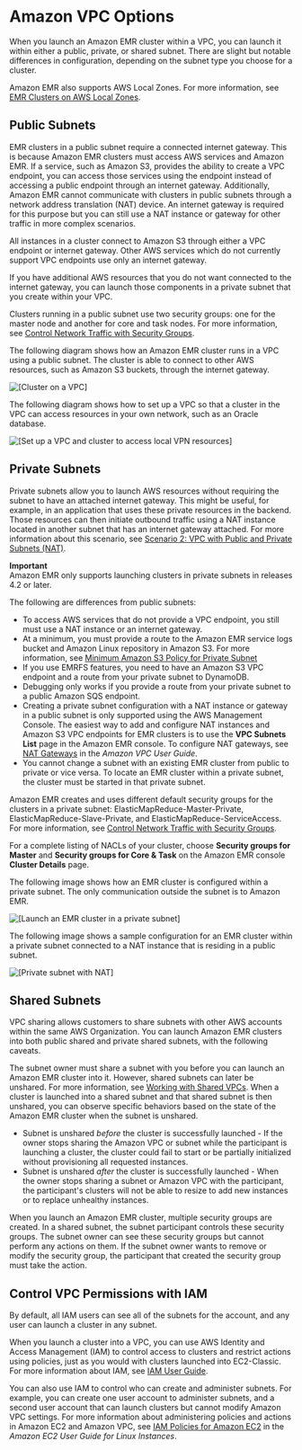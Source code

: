 # Amazon VPC Options<a name="emr-clusters-in-a-vpc"></a>



When you launch an Amazon EMR cluster within a VPC, you can launch it within either a public, private, or shared subnet\. There are slight but notable differences in configuration, depending on the subnet type you choose for a cluster\.

Amazon EMR also supports AWS Local Zones\. For more information, see [EMR Clusters on AWS Local Zones](emr-plan-localzones.md)\.

## Public Subnets<a name="emr-vpc-public-subnet"></a>

EMR clusters in a public subnet require a connected internet gateway\. This is because Amazon EMR clusters must access AWS services and Amazon EMR\. If a service, such as Amazon S3, provides the ability to create a VPC endpoint, you can access those services using the endpoint instead of accessing a public endpoint through an internet gateway\. Additionally, Amazon EMR cannot communicate with clusters in public subnets through a network address translation \(NAT\) device\. An internet gateway is required for this purpose but you can still use a NAT instance or gateway for other traffic in more complex scenarios\.

All instances in a cluster connect to Amazon S3 through either a VPC endpoint or internet gateway\. Other AWS services which do not currently support VPC endpoints use only an internet gateway\.

If you have additional AWS resources that you do not want connected to the internet gateway, you can launch those components in a private subnet that you create within your VPC\. 

Clusters running in a public subnet use two security groups: one for the master node and another for core and task nodes\. For more information, see [Control Network Traffic with Security Groups](emr-security-groups.md)\.

The following diagram shows how an Amazon EMR cluster runs in a VPC using a public subnet\. The cluster is able to connect to other AWS resources, such as Amazon S3 buckets, through the internet gateway\.

![\[Cluster on a VPC\]](http://docs.aws.amazon.com/emr/latest/ManagementGuide/images/vpc_default_v3a.png)

The following diagram shows how to set up a VPC so that a cluster in the VPC can access resources in your own network, such as an Oracle database\.

![\[Set up a VPC and cluster to access local VPN resources\]](http://docs.aws.amazon.com/emr/latest/ManagementGuide/images/vpc_withVPN_v3a.png)

## Private Subnets<a name="emr-vpc-private-subnet"></a>

Private subnets allow you to launch AWS resources without requiring the subnet to have an attached internet gateway\. This might be useful, for example, in an application that uses these private resources in the backend\. Those resources can then initiate outbound traffic using a NAT instance located in another subnet that has an internet gateway attached\. For more information about this scenario, see [Scenario 2: VPC with Public and Private Subnets \(NAT\)](https://docs.aws.amazon.com/vpc/latest/userguide/VPC_Scenario2.html)\. 

**Important**  
Amazon EMR only supports launching clusters in private subnets in releases 4\.2 or later\.

The following are differences from public subnets:
+ To access AWS services that do not provide a VPC endpoint, you still must use a NAT instance or an internet gateway\.
+ At a minimum, you must provide a route to the Amazon EMR service logs bucket and Amazon Linux repository in Amazon S3\. For more information, see [Minimum Amazon S3 Policy for Private Subnet](private-subnet-iampolicy.md)
+ If you use EMRFS features, you need to have an Amazon S3 VPC endpoint and a route from your private subnet to DynamoDB\.
+ Debugging only works if you provide a route from your private subnet to a public Amazon SQS endpoint\.
+ Creating a private subnet configuration with a NAT instance or gateway in a public subnet is only supported using the AWS Management Console\. The easiest way to add and configure NAT instances and Amazon S3 VPC endpoints for EMR clusters is to use the **VPC Subnets List** page in the Amazon EMR console\. To configure NAT gateways, see [NAT Gateways](https://docs.aws.amazon.com/vpc/latest/userguide/vpc-nat-gateway.html) in the *Amazon VPC User Guide*\.
+ You cannot change a subnet with an existing EMR cluster from public to private or vice versa\. To locate an EMR cluster within a private subnet, the cluster must be started in that private subnet\. 

Amazon EMR creates and uses different default security groups for the clusters in a private subnet: ElasticMapReduce\-Master\-Private, ElasticMapReduce\-Slave\-Private, and ElasticMapReduce\-ServiceAccess\. For more information, see [Control Network Traffic with Security Groups](emr-security-groups.md)\.

For a complete listing of NACLs of your cluster, choose **Security groups for Master** and **Security groups for Core & Task** on the Amazon EMR console **Cluster Details** page\.

The following image shows how an EMR cluster is configured within a private subnet\. The only communication outside the subnet is to Amazon EMR\. 

![\[Launch an EMR cluster in a private subnet\]](http://docs.aws.amazon.com/emr/latest/ManagementGuide/images/vpc_with_private_subnet_v3a.png)

The following image shows a sample configuration for an EMR cluster within a private subnet connected to a NAT instance that is residing in a public subnet\.

![\[Private subnet with NAT\]](http://docs.aws.amazon.com/emr/latest/ManagementGuide/images/vpc_private_subnet_nat_v3a.png)

## Shared Subnets<a name="emr-vpc-shared-subnet"></a>

VPC sharing allows customers to share subnets with other AWS accounts within the same AWS Organization\. You can launch Amazon EMR clusters into both public shared and private shared subnets, with the following caveats\.

The subnet owner must share a subnet with you before you can launch an Amazon EMR cluster into it\. However, shared subnets can later be unshared\. For more information, see [Working with Shared VPCs](https://docs.aws.amazon.com/vpc/latest/userguide/vpc-sharing.html)\. When a cluster is launched into a shared subnet and that shared subnet is then unshared, you can observe specific behaviors based on the state of the Amazon EMR cluster when the subnet is unshared\.
+ Subnet is unshared *before* the cluster is successfully launched \- If the owner stops sharing the Amazon VPC or subnet while the participant is launching a cluster, the cluster could fail to start or be partially initialized without provisioning all requested instances\. 
+ Subnet is unshared *after* the cluster is successfully launched \- When the owner stops sharing a subnet or Amazon VPC with the participant, the participant's clusters will not be able to resize to add new instances or to replace unhealthy instances\.

When you launch an Amazon EMR cluster, multiple security groups are created\. In a shared subnet, the subnet participant controls these security groups\. The subnet owner can see these security groups but cannot perform any actions on them\. If the subnet owner wants to remove or modify the security group, the participant that created the security group must take the action\.

## Control VPC Permissions with IAM<a name="emr-iam-on-vpc"></a>

By default, all IAM users can see all of the subnets for the account, and any user can launch a cluster in any subnet\. 

When you launch a cluster into a VPC, you can use AWS Identity and Access Management \(IAM\) to control access to clusters and restrict actions using policies, just as you would with clusters launched into EC2\-Classic\. For more information about IAM, see [IAM User Guide](https://docs.aws.amazon.com/IAM/latest/UserGuide/)\. 

You can also use IAM to control who can create and administer subnets\. For example, you can create one user account to administer subnets, and a second user account that can launch clusters but cannot modify Amazon VPC settings\. For more information about administering policies and actions in Amazon EC2 and Amazon VPC, see [IAM Policies for Amazon EC2](https://docs.aws.amazon.com/AWSEC2/latest/UserGuide/iam-policies-for-amazon-ec2.html) in the *Amazon EC2 User Guide for Linux Instances*\. 